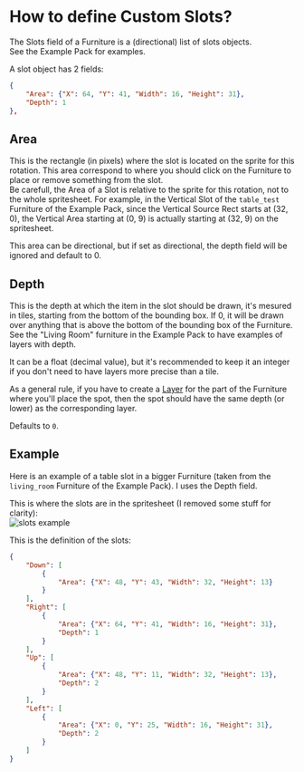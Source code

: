 # How to define Custom Slots?

The Slots field of a Furniture is a (directional) list of slots objects.  
See the Example Pack for examples.

A slot object has 2 fields:
```json
{
	"Area": {"X": 64, "Y": 41, "Width": 16, "Height": 31},
	"Depth": 1
},
```

## Area

This is the rectangle (in pixels) where the slot is located on the sprite for this rotation. This area correspond to where you should click on the Furniture to place or remove something from the slot.  
Be carefull, the Area of a Slot is relative to the sprite for this rotation, not to the whole spritesheet. For example, in the Vertical Slot of the `table_test` Furniture of the Example Pack, since the Vertical Source Rect starts at (32, 0), the Vertical Area starting at (0, 9) is actually starting at (32, 9) on the spritesheet.

This area can be directional, but if set as directional, the depth field will be ignored and default to 0.

## Depth

This is the depth at which the item in the slot should be drawn, it's mesured in tiles, starting from the bottom of the bounding box. If 0, it will be drawn over anything that is above the bottom of the bounding box of the Furniture. See the "Living Room" furniture in the Example Pack to have examples of layers with depth.

It can be a float (decimal value), but it's recommended to keep it an integer if you don't need to have layers more precise than a tile.

As a general rule, if you have to create a [Layer](https://github.com/Leroymilo/FurnitureFramework/blob/main/doc/Furniture.md#layers) for the part of the Furniture where you'll place the spot, then the spot should have the same depth (or lower) as the corresponding layer.

Defaults to `0`.

## Example

Here is an example of a table slot in a bigger Furniture (taken from the `living_room` Furniture of the Example Pack). I uses the Depth field.

This is where the slots are in the spritesheet (I removed some stuff for clarity):  
![slots example](https://github.com/Leroymilo/FurnitureFramework/blob/main/doc/images/slots_example.png)

This is the definition of the slots:
```json
{
	"Down": [
		{
			"Area": {"X": 48, "Y": 43, "Width": 32, "Height": 13}
		}
	],
	"Right": [
		{
			"Area": {"X": 64, "Y": 41, "Width": 16, "Height": 31},
			"Depth": 1
		}
	],
	"Up": [
		{
			"Area": {"X": 48, "Y": 11, "Width": 32, "Height": 13},
			"Depth": 2
		}
	],
	"Left": [
		{
			"Area": {"X": 0, "Y": 25, "Width": 16, "Height": 31},
			"Depth": 2
		}
	]
}
```